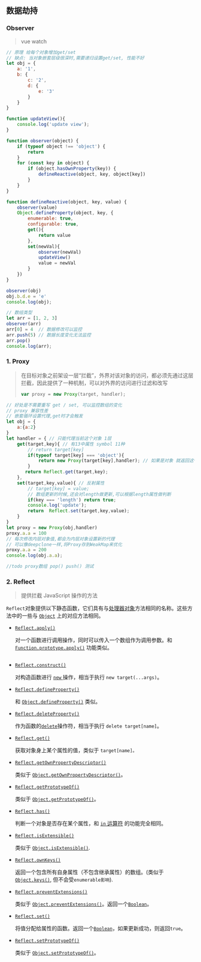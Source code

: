 ## 数据劫持

### Observer

> vue watch

```javascript
// 原理 给每个对象增加get/set
// 缺点: 当对象嵌套层级很深时,需要递归设置get/set, 性能不好
let obj = {
    a: '1',
    b: {
        c: '2',
        d: {
            e: '3'
        }
    }
}

function updateView(){
    console.log('update view');  
}

function observer(object) {
    if (typeof object !== 'object') {
        return
    }
    for (const key in object) {
        if (object.hasOwnProperty(key)) {
            defineReactive(object, key, object[key])   
        }
    }
}

function defineReactive(object, key, value) {
    observer(value)
    Object.defineProperty(object, key, {
        enumerable: true,
        configurable: true,
        get(){
            return value
        },
        set(newVal){
            observer(newVal)
            updateView()
            value = newVal
        }
    })
}

observer(obj)
obj.b.d.e = 'e'
console.log(obj);

// 数组类型
let arr = [1, 2, 3]
observer(arr)
arr[0] = 4	// 数据修改可以监控
arr.push(5)	// 数据长度变化无法监控
arr.pop()
console.log(arr);
```



### 1. Proxy

> 在目标对象之前架设一层“拦截”，外界对该对象的访问，都必须先通过这层拦截，因此提供了一种机制，可以对外界的访问进行过滤和改写
>
> ```javascript
> var proxy = new Proxy(target, handler);
> ```

```javascript
// 好处是不需要重写 get / set, 可以监控数组的变化
// proxy 兼容性差
// 嵌套循环设置代理,get时才会触发
let obj = {
    a:{a:2}
}
let handler = { // 只能代理当前这个对象 1层
    get(target,key){ // 有13中属性 symbol 11种
        // return target[key]
        if(typeof target[key] === 'object'){
            return new Proxy(target[key],handler); // 如果是对象 就返回这个对象的代理
        }
       return Reflect.get(target,key);
    },
    set(target,key,value){ // 反射属性
        // target[key] = value;
        // 数组更新的时候,还会对length做更新,可以根据length属性做判断
        if(key === 'length') return true;
        console.log('update');
        return  Reflect.set(target,key,value);
    }
}
let proxy = new Proxy(obj,handler)
proxy.a.a = 100 
// 每次修改内层对象值,都会为内层对象设置新的代理
// 可以像deepclone一样,将Proxy存到WeakMap来优化
proxy.a.a = 200
console.log(obj.a.a);

//todo proxy数组 pop() push() 测试
```



### 2. Reflect

> 提供拦截 JavaScript 操作的方法

`Reflect`对象提供以下静态函数，它们具有与[处理器对象](https://developer.mozilla.org/zh-CN/docs/Web/JavaScript/Reference/Global_Objects/Proxy/handler)方法相同的名称。这些方法中的一些与 [`Object`](https://developer.mozilla.org/zh-CN/docs/Web/JavaScript/Reference/Global_Objects/Object) 上的对应方法相同。

- [`Reflect.apply()`](https://developer.mozilla.org/zh-CN/docs/Web/JavaScript/Reference/Global_Objects/Reflect/apply)

  对一个函数进行调用操作，同时可以传入一个数组作为调用参数。和 [`Function.prototype.apply()`](https://developer.mozilla.org/zh-CN/docs/Web/JavaScript/Reference/Global_Objects/Function/apply) 功能类似。

  ```
  
  ```

  

- [`Reflect.construct()`](https://developer.mozilla.org/zh-CN/docs/Web/JavaScript/Reference/Global_Objects/Reflect/construct)

  对构造函数进行 [`new` ](https://developer.mozilla.org/zh-CN/docs/Web/JavaScript/Reference/Operators/new)操作，相当于执行 `new target(...args)`。

- [`Reflect.defineProperty()`](https://developer.mozilla.org/zh-CN/docs/Web/JavaScript/Reference/Global_Objects/Reflect/defineProperty)

  和 [`Object.defineProperty()`](https://developer.mozilla.org/zh-CN/docs/Web/JavaScript/Reference/Global_Objects/Object/defineProperty) 类似。

- [`Reflect.deleteProperty()`](https://developer.mozilla.org/zh-CN/docs/Web/JavaScript/Reference/Global_Objects/Reflect/deleteProperty)

  作为函数的[`delete`](https://developer.mozilla.org/zh-CN/docs/Web/JavaScript/Reference/Operators/delete)操作符，相当于执行 `delete target[name]`。

- [`Reflect.get()`](https://developer.mozilla.org/zh-CN/docs/Web/JavaScript/Reference/Global_Objects/Reflect/get)

  获取对象身上某个属性的值，类似于 `target[name]。`

- [`Reflect.getOwnPropertyDescriptor()`](https://developer.mozilla.org/zh-CN/docs/Web/JavaScript/Reference/Global_Objects/Reflect/getOwnPropertyDescriptor)

  类似于 [`Object.getOwnPropertyDescriptor()`](https://developer.mozilla.org/zh-CN/docs/Web/JavaScript/Reference/Global_Objects/Object/getOwnPropertyDescriptor)。

- [`Reflect.getPrototypeOf()`](https://developer.mozilla.org/zh-CN/docs/Web/JavaScript/Reference/Global_Objects/Reflect/getPrototypeOf)

  类似于 [`Object.getPrototypeOf()`](https://developer.mozilla.org/zh-CN/docs/Web/JavaScript/Reference/Global_Objects/Object/getPrototypeOf)。

- [`Reflect.has()`](https://developer.mozilla.org/zh-CN/docs/Web/JavaScript/Reference/Global_Objects/Reflect/has)

  判断一个对象是否存在某个属性，和 [`in` 运算符](https://developer.mozilla.org/zh-CN/docs/Web/JavaScript/Reference/Operators/in) 的功能完全相同。

- [`Reflect.isExtensible()`](https://developer.mozilla.org/zh-CN/docs/Web/JavaScript/Reference/Global_Objects/Reflect/isExtensible)

  类似于 [`Object.isExtensible()`](https://developer.mozilla.org/zh-CN/docs/Web/JavaScript/Reference/Global_Objects/Object/isExtensible).

- [`Reflect.ownKeys()`](https://developer.mozilla.org/zh-CN/docs/Web/JavaScript/Reference/Global_Objects/Reflect/ownKeys)

  返回一个包含所有自身属性（不包含继承属性）的数组。(类似于 [`Object.keys()`](https://developer.mozilla.org/zh-CN/docs/Web/JavaScript/Reference/Global_Objects/Object/keys), 但不会受`enumerable影响`).

- [`Reflect.preventExtensions()`](https://developer.mozilla.org/zh-CN/docs/Web/JavaScript/Reference/Global_Objects/Reflect/preventExtensions)

  类似于 [`Object.preventExtensions()`](https://developer.mozilla.org/zh-CN/docs/Web/JavaScript/Reference/Global_Objects/Object/preventExtensions)。返回一个[`Boolean`](https://developer.mozilla.org/zh-CN/docs/Web/JavaScript/Reference/Boolean)。

- [`Reflect.set()`](https://developer.mozilla.org/zh-CN/docs/Web/JavaScript/Reference/Global_Objects/Reflect/set)

  将值分配给属性的函数。返回一个[`Boolean`](https://developer.mozilla.org/zh-CN/docs/Web/JavaScript/Reference/Boolean)，如果更新成功，则返回`true`。

- [`Reflect.setPrototypeOf()`](https://developer.mozilla.org/zh-CN/docs/Web/JavaScript/Reference/Global_Objects/Reflect/setPrototypeOf)

  类似于 [`Object.setPrototypeOf()`](https://developer.mozilla.org/zh-CN/docs/Web/JavaScript/Reference/Global_Objects/Object/setPrototypeOf)。




